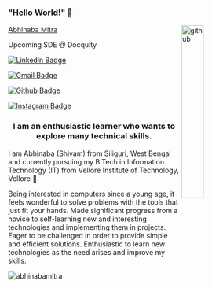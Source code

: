 ### "Hello World!" 👋

<img align="right" src="https://media.giphy.com/media/dzaUX7CAG0Ihi/giphy.gif" alt="github" width="30%" height="30%">

[Abhinaba Mitra](https://abhinabamitra.github.io/Portfolio/)

Upcoming SDE @ Docquity

[![Linkedin Badge](https://img.shields.io/badge/LinkedIn-0077B5?style=for-the-badge&logo=linkedin&logoColor=white)](https://www.linkedin.com/in/abhinabamitra19/) 

[![Gmail Badge](https://img.shields.io/badge/-Gmail-Red?style=flat-square&logo=Gmail&logoColor=white&link=mailto:abhinabamitra@gmail.com)](mailto:abhinabamtra19@gmail.com)

[![Github Badge](https://img.shields.io/badge/GitHub-100000?style=for-the-badge&logo=github&logoColor=white)](https://github.com/abhinabamitra)

[![Instagram Badge](https://img.shields.io/badge/Instagram-E4405F?style=for-the-badge&logo=instagram&logoColor=white)](https://www.instagram.com/the_loud_introvert_/)
<h3 align="center">I am an enthusiastic learner who wants to explore many technical skills.</h3>

I am Abhinaba (Shivam) from Siliguri, West Bengal and currently pursuing my B.Tech in Information Technology (IT) from Vellore Institute of Technology, Vellore 🏫.

Being interested in computers since a young age, it feels wonderful to solve problems with the tools that just fit your hands.
Made significant progress from a novice to self-learning new and  interesting technologies and implementing them in projects.
Eager to be challenged in order to provide simple and efficient solutions.
Enthusiastic to  learn new technologies as the need arises and improve my skills.

<p align="left"> <img src="https://komarev.com/ghpvc/?username=abhinabamitra" alt="abhinabamitra" /> </p>
